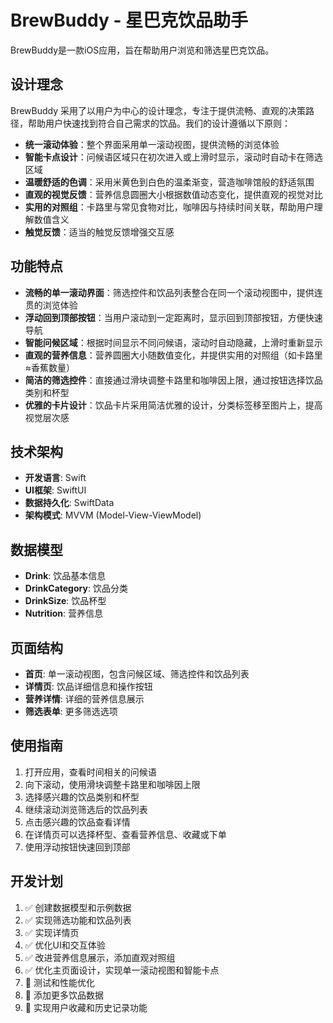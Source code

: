 # BrewBuddy - 星巴克饮品助手

BrewBuddy是一款iOS应用，旨在帮助用户浏览和筛选星巴克饮品。

## 设计理念

BrewBuddy 采用了以用户为中心的设计理念，专注于提供流畅、直观的决策路径，帮助用户快速找到符合自己需求的饮品。我们的设计遵循以下原则：

- **统一滚动体验**：整个界面采用单一滚动视图，提供流畅的浏览体验
- **智能卡点设计**：问候语区域只在初次进入或上滑时显示，滚动时自动卡在筛选区域
- **温暖舒适的色调**：采用米黄色到白色的温柔渐变，营造咖啡馆般的舒适氛围
- **直观的视觉反馈**：营养信息圆圈大小根据数值动态变化，提供直观的视觉对比
- **实用的对照组**：卡路里与常见食物对比，咖啡因与持续时间关联，帮助用户理解数值含义
- **触觉反馈**：适当的触觉反馈增强交互感

## 功能特点

- **流畅的单一滚动界面**：筛选控件和饮品列表整合在同一个滚动视图中，提供连贯的浏览体验
- **浮动回到顶部按钮**：当用户滚动到一定距离时，显示回到顶部按钮，方便快速导航
- **智能问候区域**：根据时间显示不同问候语，滚动时自动隐藏，上滑时重新显示
- **直观的营养信息**：营养圆圈大小随数值变化，并提供实用的对照组（如卡路里≈香蕉数量）
- **简洁的筛选控件**：直接通过滑块调整卡路里和咖啡因上限，通过按钮选择饮品类别和杯型
- **优雅的卡片设计**：饮品卡片采用简洁优雅的设计，分类标签移至图片上，提高视觉层次感

## 技术架构

- **开发语言**: Swift
- **UI框架**: SwiftUI
- **数据持久化**: SwiftData
- **架构模式**: MVVM (Model-View-ViewModel)

## 数据模型

- **Drink**: 饮品基本信息
- **DrinkCategory**: 饮品分类
- **DrinkSize**: 饮品杯型
- **Nutrition**: 营养信息

## 页面结构

- **首页**: 单一滚动视图，包含问候区域、筛选控件和饮品列表
- **详情页**: 饮品详细信息和操作按钮
- **营养详情**: 详细的营养信息展示
- **筛选表单**: 更多筛选选项

## 使用指南

1. 打开应用，查看时间相关的问候语
2. 向下滚动，使用滑块调整卡路里和咖啡因上限
3. 选择感兴趣的饮品类别和杯型
4. 继续滚动浏览筛选后的饮品列表
5. 点击感兴趣的饮品查看详情
6. 在详情页可以选择杯型、查看营养信息、收藏或下单
7. 使用浮动按钮快速回到顶部

## 开发计划

1. ✅ 创建数据模型和示例数据
2. ✅ 实现筛选功能和饮品列表
3. ✅ 实现详情页
4. ✅ 优化UI和交互体验
5. ✅ 改进营养信息展示，添加直观对照组
6. ✅ 优化主页面设计，实现单一滚动视图和智能卡点
7. 🔄 测试和性能优化
8. 🔄 添加更多饮品数据
9. 🔄 实现用户收藏和历史记录功能 